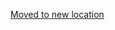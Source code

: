 [Moved to new location](https://github.com/DataTalksClub/machine-learning-zoomcamp/blob/master/08-deep-learning/README.md)